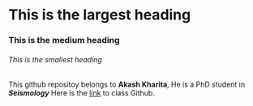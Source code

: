 
# This is the largest heading

### This is the medium heading 

###### This is the smallest heading


This github repositoy belongs to **Akash Kharita**, He is a PhD student in ***Seismology***
Here is the [link](https://github.com/UW-ESS-DS/MLGeo-Autumn22) to class Github. 


